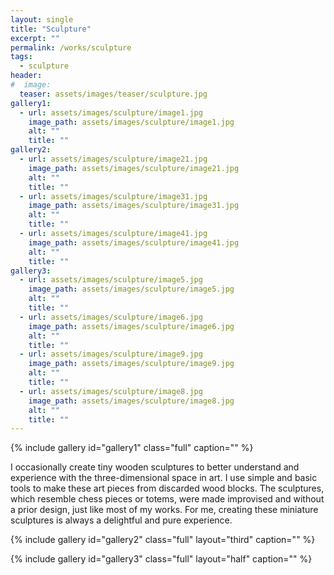```yaml
---
layout: single
title: "Sculpture"
excerpt: ""
permalink: /works/sculpture
tags:
  - sculpture
header:
#  image: 
  teaser: assets/images/teaser/sculpture.jpg 
gallery1:
  - url: assets/images/sculpture/image1.jpg
    image_path: assets/images/sculpture/image1.jpg
    alt: ""
    title: ""
gallery2:
  - url: assets/images/sculpture/image21.jpg
    image_path: assets/images/sculpture/image21.jpg
    alt: ""
    title: ""
  - url: assets/images/sculpture/image31.jpg
    image_path: assets/images/sculpture/image31.jpg
    alt: ""
    title: ""
  - url: assets/images/sculpture/image41.jpg
    image_path: assets/images/sculpture/image41.jpg
    alt: ""
    title: ""
gallery3:	
  - url: assets/images/sculpture/image5.jpg
    image_path: assets/images/sculpture/image5.jpg
    alt: ""
    title: ""
  - url: assets/images/sculpture/image6.jpg
    image_path: assets/images/sculpture/image6.jpg
    alt: ""
    title: ""
  - url: assets/images/sculpture/image9.jpg
    image_path: assets/images/sculpture/image9.jpg
    alt: ""
    title: ""
  - url: assets/images/sculpture/image8.jpg
    image_path: assets/images/sculpture/image8.jpg
    alt: ""
    title: ""
---
```



{% include gallery id="gallery1" class="full" caption="" %}


I occasionally create tiny wooden sculptures to better understand and experience with the three-dimensional space in art. I use simple and basic tools to make these art pieces from discarded wood blocks. The sculptures, which resemble chess pieces or totems, were made improvised and without a prior design, just like most of my works. For me, creating these miniature sculptures is always a delightful and pure experience.

{% include gallery id="gallery2" class="full" layout="third" caption="" %}

{% include gallery id="gallery3" class="full" layout="half" caption="" %}

